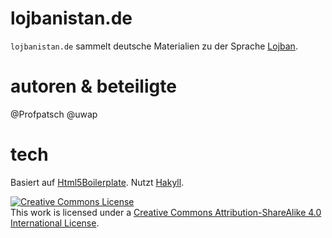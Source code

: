 # lojbanistan.de

`lojbanistan.de` sammelt deutsche Materialien zu der Sprache [Lojban](https://mw.lojban.org/papri/Lojban).


# autoren & beteiligte
@Profpatsch
@uwap


# tech

Basiert auf [Html5Boilerplate](https://html5boilerplate.com/).
Nutzt [Hakyll](https://jaspervdj.be/hakyll/).

<a rel="license" href="http://creativecommons.org/licenses/by-sa/4.0/"><img alt="Creative Commons License" style="border-width:0" src="https://i.creativecommons.org/l/by-sa/4.0/88x31.png" /></a><br />This work is licensed under a <a rel="license" href="http://creativecommons.org/licenses/by-sa/4.0/">Creative Commons Attribution-ShareAlike 4.0 International License</a>.
